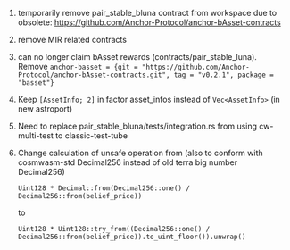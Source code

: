 1. temporarily remove pair_stable_bluna contract from workspace due to obsolete: https://github.com/Anchor-Protocol/anchor-bAsset-contracts
2. remove MIR related contracts
3. can no longer claim bAsset rewards (contracts/pair_stable_luna). Remove `anchor-basset = {git = "https://github.com/Anchor-Protocol/anchor-bAsset-contracts.git", tag = "v0.2.1", package = "basset"}`
4. Keep `[AssetInfo; 2]` in factor asset_infos instead of `Vec<AssetInfo>` (in new astroport)
5. Need to replace pair_stable_bluna/tests/integration.rs from using cw-multi-test to classic-test-tube
6. Change calculation of unsafe operation from (also to conform with cosmwasm-std Decimal256 instead of old terra big number Decimal256)

    `Uint128 * Decimal::from(Decimal256::one() / Decimal256::from(belief_price))` 

    to 

    `Uint128 * Uint128::try_from((Decimal256::one() / Decimal256::from(belief_price)).to_uint_floor()).unwrap()`
